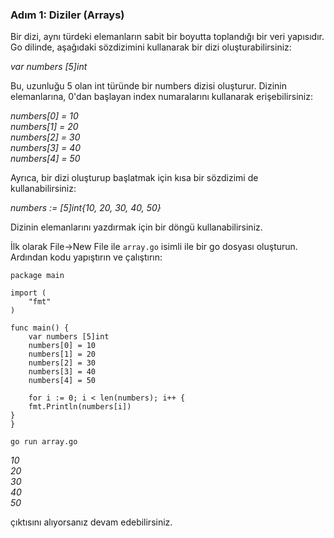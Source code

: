 
### Adım 1: Diziler (Arrays)

Bir dizi, aynı türdeki elemanların sabit bir boyutta toplandığı bir veri yapısıdır. Go dilinde, aşağıdaki sözdizimini kullanarak bir dizi oluşturabilirsiniz:

*var numbers [5]int*

Bu, uzunluğu 5 olan int türünde bir numbers dizisi oluşturur. Dizinin elemanlarına, 0'dan başlayan index numaralarını kullanarak erişebilirsiniz:


*numbers[0] = 10* \
*numbers[1] = 20* \
*numbers[2] = 30* \
*numbers[3] = 40* \
*numbers[4] = 50* 

Ayrıca, bir dizi oluşturup başlatmak için kısa bir sözdizimi de kullanabilirsiniz:

*numbers := [5]int{10, 20, 30, 40, 50}*

Dizinin elemanlarını yazdırmak için bir döngü kullanabilirsiniz.

İlk olarak File->New File ile `array.go` isimli ile bir go dosyası oluşturun.
Ardından kodu yapıştırın ve çalıştırın:


```
package main

import (
	"fmt"
)

func main() {
	var numbers [5]int
	numbers[0] = 10
	numbers[1] = 20
	numbers[2] = 30
	numbers[3] = 40
	numbers[4] = 50

	for i := 0; i < len(numbers); i++ {
    fmt.Println(numbers[i])
}
}
```

`go run array.go`

*10* \
*20* \
*30* \
*40* \
*50*

çıktısını alıyorsanız devam edebilirsiniz.
